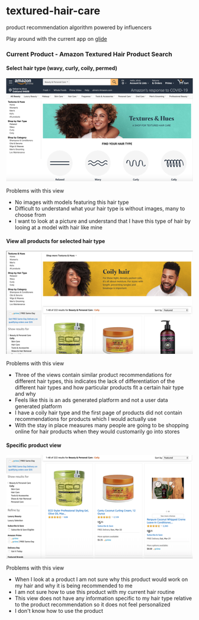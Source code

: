 # textured-hair-care
product recommendation algorithm powered by influencers

Play around with the current app on [glide](https://textured-hair.glideapp.io/)

### Current Product - Amazon Textured Hair Product Search

#### Select hair type (wavy, curly, coily, permed)
![alt text](https://github.com/amblount/textured-hair-care/blob/master//images/textured-hair-amazon-view/select-hair-type.png "select hair type")

Problems with this view

- No images with models featuring this hair type
- Difficult to understand what your hair type is without images, many to choose from
- I want to look at a picture and understand that I have this type of hair by looing at a model with hair like mine


#### View all products for selected hair type
![alt text](https://github.com/amblount/textured-hair-care/blob/master/images/textured-hair-amazon-view/all-products.png "coily hair type products")

Problems with this view

- Three of the views contain similar product recommendations for different hair types, this indicates the lack of differentiation of the different hair types and how particular products fit a certain hair type and why
- Feels like this is an ads generated platform and not a user data generated platform
- I have a coily hair type and the first page of products did not contain recommendations for products which I would actually use
- With the stay in place measures many people are going to be shopping online for hair products when they would customarily go into stores

#### Specific product view
![alt text](https://github.com/amblount/textured-hair-care/blob/master/images/textured-hair-amazon-view/specific-product-view.png "product feature list")

Problems with this view

- When I look at a product I am not sure why this product would work on my hair and why it is being recommended to me
- I am not sure how to use this product with my current hair routine
- This view does not have any information specific to my hair type relative to the product recommendation so it does not feel personalized
- I don't know how to use the product
